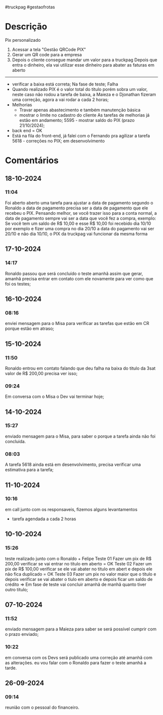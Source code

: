 #truckpag #gestaofrotas 
# Descrição
Pix personalizado
1. Acessar a tela "Gestão QRCode PIX"
2. Gerar um QR code para a empresa
3. Depois o cliente consegue mandar um valor para a truckpag 
Depois que entra o dinheiro, ela vai utilizar esse dinheiro para abater as faturas em aberto
-------------

- verificar a baixa está correta; 
 Na fase de teste; 
Falha 
- Quando realizado PIX é o valor total do titulo porém sobra um valor, neste caso não rodou a tarefa de baixa, a Maieza e o Djonathan fizeram uma correção, agora a vai rodar a cada 2 horas; 
- Melhorias 
	- Travar apenas abastecimento e também manutenção básica
	- mostrar o limite no cadastro do cliente
As tarefas de melhorias já estão em andamento; 
5595 - mostrar saldo do PIX (prazo 21/10/2024); 
- back end = OK 
- Está na fila do front-end, já falei com o Fernando pra agilizar a tarefa
5618 - correções no PIX; 
em desenvolvimento
# Comentários
## 18-10-2024
### 11:04
Foi aberto aberto uma tarefa para ajustar a data de pagamento segundo o Ronaldo a data de pagamento precisa ser a data de pagamento que ele recebeu o PIX. 
Pensando melhor, se você trazer isso para a conta normal, a data de pagamento sempre vai ser a data que você fez a compra, exemplo: 
Se você tem um saldo de R$ 10,00 e esse R$ 10,00 foi recebido dia 10/10 por exemplo e fizer uma compra no dia 20/10 a data do pagamento vai ser 20/10 e não dia 10/10, o PIX da truckpag vai funcionar da mesma forma 
## 17-10-2024
### 14:17
Ronaldo passou que será concluído o teste amanhã assim que gerar, amanhã precisa entrar em contato com ele novamente para ver como que foi os testes; 
## 16-10-2024
### 08:16
enviei mensagem para o Misa para verificar as tarefas que estão em CR porque estão em atraso; 
## 15-10-2024
### 11:50
Ronaldo entrou em contato falando que deu falha na baixa do titulo da 3sat valor de R$ 200,00 precisa ver isso; 
### 09:24
Em conversa com o Misa o Dev vai terminar hoje; 
## 14-10-2024
### 15:27
enviado mensagem para o Misa, para saber o porque a tarefa ainda não foi concluida.
### 08:03
A tarefa 5618 ainda está em desenvolvimento, precisa verificar uma estimativa para a tarefa; 
## 11-10-2024
### 10:16
em call junto com os responsaveis, fizemos alguns levantamentos
- tarefa agendada a cada 2 horas 
## 10-10-2024
### 15:26
teste realizado junto com o Ronaldo + Felipe
Teste 01 
Fazer um pix de R$ 200,00 verificar se vai entrar no titulo em aberto = OK 
Teste 02 
Fazer um pix de R$ 100,00 verificar se ele vai abater no titulo em abert e depois ele não fica duplicado = OK 
Teste 03 
Fazer um pix no valor maior que o titulo e depois verificar se vai abater o tiulo em aberto e depois ficar um saldo de crédito => Em fase de teste vai concluir amanhã de manhã quanto tiver outro titulo; 

## 07-10-2024
### 11:52
enviado mensagem para a Maieza para saber se será possível cumprir com o prazo enviado; 

### 10:22
em conversa com os Devs será publicado uma correção até amanhã com as alterações. 
eu vou falar com o Ronaldo para fazer o teste amanhã a tarde. 
## 26-09-2024
### 09:14
reunião com o pessoal do financeiro. 
